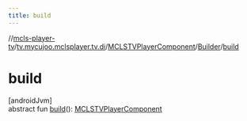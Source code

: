 ```yaml
---
title: build
---
```

//[mcls-player-tv](../../../../index.html)/[tv.mycujoo.mclsplayer.tv.di](../../index.html)/[MCLSTVPlayerComponent](../index.html)/[Builder](index.html)/[build](build.html)



# build



[androidJvm]\
abstract fun [build](build.html)(): [MCLSTVPlayerComponent](../index.html)




